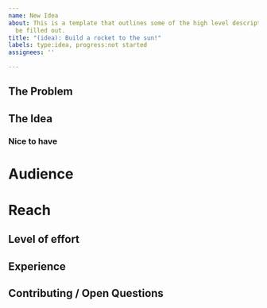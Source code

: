 ```yaml
---
name: New Idea
about: This is a template that outlines some of the high level descriptions that should
  be filled out.
title: "(idea): Build a rocket to the sun!"
labels: type:idea, progress:not started
assignees: ''

---
```


<!--
First of all, thanks for sharing your idea here! Don't feel obligated to fill every section here. This is more ment for a guidline to get you started.

Rembember to add the appropriate labels to this issue once you are done.
* reach:
* audience:
* effort
-->

## The Problem

<!--
Use this section to provide details around what you are trying to solve and why does it matter.
-->

## The Idea

<!--
Use this section to describe in detail what a potential solution could be for the problem statement above.
-->

### Nice to have

<!-- 
Here you can add more details that would be good for a v2 of the idea.
-->

# Audience

<!--
Describe who your audience / who is this built for? Other developers, designers, customers, investors, etc.
-->

# Reach

<!--
Who will this idea reach? How large is that reach? Could this be a really big idea that would turn into a startup?
-->

## Level of effort

<!-- 
High / Medium / Low
How much time and effort will it take to implement the idea?
How many engineers, designers, etc.
How much experience do you need to have in order to implement this? Jr software engineer, sr engineer?
-->

## Experience

<!--
What experience/background would be helpful to implement this feature?
-->

## Contributing / Open Questions

<!--
Use this section to ask for specific help on this idea.
i.e. you could ask, does anyone know anything about building rockets?
-->
